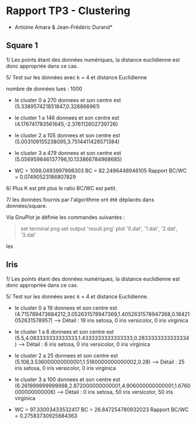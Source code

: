 # Rapport TP3 - Clustering

* Antoine Amara & Jean-Frédéric Durand*

## Square 1

1/ Les points étant des données numériques, la distance euclidienne est donc appropriée dans ce cas.

5/ Test sur les données avec k = 4 et distance Euclidienne

nombre de données lues : 1000

- le cluster 0 a 270 donnees et son centre est (5.338957421851847,0.328866961)
- le cluster 1 a 146 donnees et son centre est (4.176741783561645,-2.376112602739726)
- le cluster 2 a 105 donnees et son centre est (5.003109155238095,3.7514411428571384)
- le cluster 3 a 479 donnees et son centre est (5.056959846137796,10.133866784968685)

- WC = 1098.0493997998303 BC = 82.2496448946105 Rapport BC/WC = 0.07490523186807829

6/ Plus K est ptit plus le ratio BC/WC est petit.

7/ les données fournis par l'algorithme ont été déplacés dans données/square.

Via GnuPlot je définie les commandes suivantes :

>set terminal png
>set output 'result.png'
>plot '0.dat', '1.dat', '2.dat', '3.dat'

les
## Iris

1/ Les points étant des données numériques, la distance euclidienne est donc appropriée dans ce cas.

5/ Test sur les données avec k = 4 et distance Euclidienne.

- le cluster 0 a 19 donnees et son centre est (4.715789473684212,3.052631578947369,1.4052631578947368,0.18421052631578957)
--> Détail : 19 iris setosa, 0 iris versicolor, 0 iris virginica
- le cluster 1 a 6 donnees et son centre est (5.5,4.083333333333333,1.4333333333333333,0.2833333333333334)
--> Détail : 6 iris setosa, 0 iris versicolor, 0 iris virginica
- le cluster 2 a 25 donnees et son centre est (5.108,3.536000000000001,1.5160000000000002,0.28)
--> Détail : 25 iris setosa, 0 iris versicolor, 0 iris virginica
- le cluster 3 a 100 donnees et son centre est (6.261999999999998,2.872000000000001,4.906000000000001,1.6760000000000006)
--> Détail : 0 iris setosa, 50 iris versicolor, 50 iris virginica

- WC = 97.33003433532417 BC = 26.847254780932023 Rapport BC/WC = 0.27583730925684363

